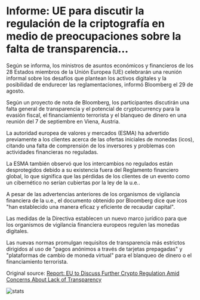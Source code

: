 # Informe: UE para discutir la regulación de la criptografía en medio de preocupaciones sobre la falta de transparencia...

Según se informa, los ministros de asuntos económicos y financieros de los 28 Estados miembros de la Unión Europea (UE) celebrarán una reunión informal sobre los desafíos que plantean los activos digitales y la posibilidad de endurecer las reglamentaciones, informó Bloomberg el 29 de agosto.

Según un proyecto de nota de Bloomberg, los participantes discutirán una falta general de transparencia y el potencial de cryptocurrency para la evasión fiscal, el financiamiento terrorista y el blanqueo de dinero en una reunión del 7 de septiembre en Viena, Austria.

La autoridad europea de valores y mercados (ESMA) ha advertido previamente a los clientes acerca de las ofertas iniciales de monedas (icos), citando una falta de comprensión de los inversores y problemas con actividades financieras no reguladas.

La ESMA también observó que los intercambios no regulados están desprotegidos debido a su existencia fuera del Reglamento financiero global, lo que significa que las pérdidas de los clientes de un evento como un cibernético no serían cubiertas por la ley de la u.e..

A pesar de las advertencias anteriores de los organismos de vigilancia financiera de la u.e., el documento obtenido por Bloomberg dice que icos "han establecido una manera eficaz y eficiente de recaudar capital".

Las medidas de la Directiva establecen un nuevo marco jurídico para que los organismos de vigilancia financiera europeos regulen las monedas digitales.

Las nuevas normas promulgan requisitos de transparencia más estrictos dirigidos al uso de "pagos anónimos a través de tarjetas prepagadas" y "plataformas de cambio de moneda virtual" para el blanqueo de dinero o el financiamiento terrorista.

Original source: [Report: EU to Discuss Further Crypto Regulation Amid Concerns About Lack of Transparency](https://cointelegraph.com/news/report-eu-to-discuss-further-crypto-regulation-amid-concerns-about-lack-of-transparency)

![stats](https://c.statcounter.com/11760860/0/a89fa40b/1/ "stats")